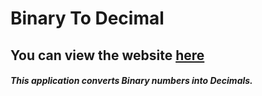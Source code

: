 # Binary To Decimal

## You can view the website [here](https://cometcoder192.github.io/BinaryToDecimal/)
##### This application converts Binary numbers into Decimals.
